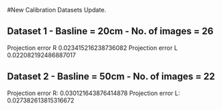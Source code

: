 #New Calibration Datasets Update.

## Dataset 1 - Basline = 20cm - No. of images = 26 

Projection error R 0.023415216238736082
Projection error L 0.022082192486887017

## Dataset 2 - Basline = 50cm - No. of images = 22 

Projection error R: 0.030121643876414878
Projection error L: 0.027382613815316672
